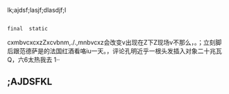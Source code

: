 lk;ajdsf;lasjf;dlasdjf;l

```

final  static
```
cxmbvcxcxzZxcvbnm,./.,mnbvcxz会改变v出现在Z下Z现场v不那么，。；立刻脚后跟范德萨是的法国红酒看咯iu一天。，评论孔明近乎一根头发插入对象二十兆瓦Q，六6太热我去 1··
## ;AJDSFKL